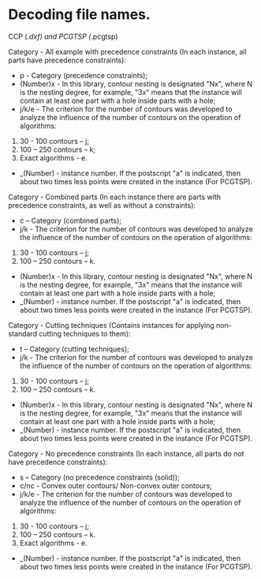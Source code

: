 # Decoding file names.
CCP (*.dxf) and PCGTSP (*.pcgtsp)

Category - All example with precedence constraints (In each instance, all parts have precedence constraints):
- p - Category (precedence constraints);
- (Number)x - In this library, contour nesting is designated "Nx", where N is the nesting degree, for example, "3x" means that the instance will contain at least one part with a hole inside parts with a hole;
- j/k/e - The criterion for the number of contours was developed to analyze the influence of the number of contours on the operation of algorithms:
1.	30 - 100 contours – j;
2.	100 – 250 contours – k;
3.  Exact algorithms - e.
- _(Number) - instance number. If the postscript "a" is indicated, then about two times less points were created in the instance (For PCGTSP).  

Category - Combined parts (In each instance there are parts with precedence constraints, as well as without a constraints):
- с – Category (сombined parts);
- j/k - The criterion for the number of contours was developed to analyze the influence of the number of contours on the operation of algorithms:
1.	30 - 100 contours – j;
2.	100 – 250 contours – k.
- (Number)x - In this library, contour nesting is designated "Nx", where N is the nesting degree, for example, "3x" means that the instance will contain at least one part with a hole inside parts with a hole;
- _(Number) - instance number. If the postscript "a" is indicated, then about two times less points were created in the instance (For PCGTSP).  

Category - Cutting techniques (Contains instances for applying non-standard cutting techniques to them):
- t – Category (сutting techniques);
- j/k - The criterion for the number of contours was developed to analyze the influence of the number of contours on the operation of algorithms:
1.	30 - 100 contours – j;
2.	100 – 250 contours – k.
- (Number)x - In this library, contour nesting is designated "Nx", where N is the nesting degree, for example, "3x" means that the instance will contain at least one part with a hole inside parts with a hole;
- _(Number) - instance number. If the postscript "a" is indicated, then about two times less points were created in the instance (For PCGTSP).  

Category - No precedence constraints (In each instance, all parts do not have precedence constraints):
- s – Category (no precedence constraints (solid));
- c/nc - Convex outer contours/ Non-convex outer contours;
- j/k/e - The criterion for the number of contours was developed to analyze the influence of the number of contours on the operation of algorithms:
1.	30 - 100 contours – j;
2.	100 – 250 contours – k.
3.  Exact algorithms - e.
- _(Number) - instance number. If the postscript "a" is indicated, then about two times less points were created in the instance (For PCGTSP).  
